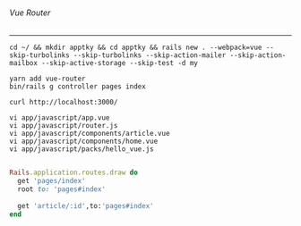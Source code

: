 ###### Vue Router
---

```
cd ~/ && mkdir apptky && cd apptky && rails new . --webpack=vue --skip-turbolinks --skip-turbolinks --skip-action-mailer --skip-action-mailbox --skip-active-storage --skip-test -d my

yarn add vue-router
bin/rails g controller pages index

curl http://localhost:3000/
```

```
vi app/javascript/app.vue
vi app/javascript/router.js
vi app/javascript/components/article.vue
vi app/javascript/components/home.vue
vi app/javascript/packs/hello_vue.js
```


```config/database.yml
```

```config/routes.rb
Rails.application.routes.draw do
  get 'pages/index'
  root to: 'pages#index'
  
  get 'article/:id',to:'pages#index'
end


```


```
```

```
```

